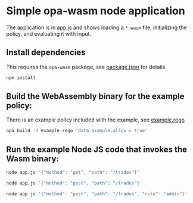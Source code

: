 # Simple opa-wasm node application

The application is in [app.js](./app.js) and shows loading a `*.wasm` file, initializing
the policy, and evaluating it with input.

## Install dependencies

This requires the `opa-wasm` package, see [package.json](./package.json) for details.

```bash
npm install
```

## Build the WebAssembly binary for the example policy:

There is an example policy included with the example, see [example.rego](./example.rego)

```bash
opa build -d example.rego 'data.example.allow = true'
```

## Run the example Node JS code that invokes the Wasm binary:

```bash
node app.js '{"method": "get", "path": "/trades"}'
```

```bash
node app.js '{"method": "post", "path": "/trades"}'
```

```bash
node app.js '{"method": "post", "path": "/trades", "role": "admin"}'
```
